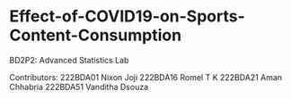 # Effect-of-COVID19-on-Sports-Content-Consumption
BD2P2: Advanced Statistics Lab

Contributors:
222BDA01 Nixon Joji
222BDA16 Romel T K
222BDA21 Aman Chhabria
222BDA51 Vanditha Dsouza
